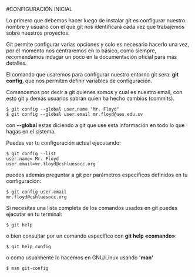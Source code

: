 #CONFIGURACIÓN INICIAL

Lo primero que debemos hacer luego de instalar git es configurar nuestro nombre y usuario con el que git nos identificará cada vez que trabajemos sobre nuestros proyectos.

Git permite configurar varias opciones y solo es necesario hacerlo una vez, por el momento nos centraremos en lo básico, como siempre, recomendamos indagar un poco en la documentación oficial para más detalles.

El comando que usaremos para configurar nuestro entorno git sera: __git config__, que nos permiten definir variables de configuración.

Comencemos por decir a git quienes somos y cual es nuestro email, con esto git y demás usuarios sabrán quien ha hecho cambios (commits).

```shell
$ git config --global user.name "Mr. Floyd"
$ git config --global user.email mr.floyd@ues.edu.sv
```

con __--global__ estas diciendo a git que use esta información en todo lo que hagas en el sistema.

Puedes ver tu configuración actual ejecutando:

```shell
$ git config --list 
user.name= Mr. Floyd
user.email=mr.floyd@cshluesocc.org
```

puedes además preguntar a git por parámetros específicos definidos en tu configuración:

```shell
$ git config user.email
mr.floyd@cshluesocc.org
```

Si necesitas una lista completa de los comandos usados en git puedes ejecutar en tu terminal:

```shell
$ git help
```

o bien consultar por un comando específico con __git help «comando»__:

```shell
$ git help config
```

o como usualmente lo hacemos en GNU/Linux usando __'man'__

```shell
$ man git-config
```























